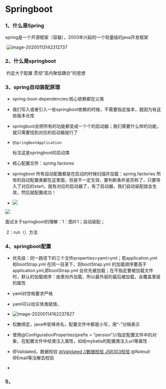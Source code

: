 # Springboot

### 1、什么是Spring

​		spring是一个开源框架（容器），2003年兴起的一个轻量级的java开发框架

​		![image-20200113142312737](C:\Users\sunshine\AppData\Roaming\Typora\typora-user-images\image-20200113142312737.png)

### 2、什么是springboot

​     	约定大于配置     贯彻“高内聚低耦合”的思想



### 3、spring自动装配原理

-   spring-boot-dependencies:核心依赖都在父类

- 我们写入或者引入一些springboot依赖的时候，不需要指定版本，就因为有这些版本仓库

- springboot会把所有的功能都变成一个个的启动器；我们需要什么样的功能，就只需要找到对应的启动器就行了

- ```
  @SpringBootApplication
  ```

  标注这是springboot的启动类
  
- 核心配置文件：spring.factores

- springboot 所有自动配置都是在启动的时候扫描并加载：spring.factories 所有的自动配置类都在这里面，但是不一定生效，要判断条件是否称了，只要导入了对应的start，就有对应的启动器了，有了启动器，我们自动装配就会生效，然后就配置成功！

- ![](https://note.youdao.com/yws/api/personal/file/EF5404E0E7B94AD6AF12A286A7DDECE9?method=download&shareKey=f0a048cec1e25936f391b74db15a2b38)



![](https://note.youdao.com/yws/api/personal/file/C3FFC5D1A9DD41559F074B4853780C22?method=download&shareKey=09b0272ad1a5343edadf2afdd1110cd9)

面试关于springboot的理解：1：图片1；自动装配；

​												   2：run（）方法



### 4、springboot配置

- 优先级：同一路径下的三个文件properties>yaml>yml；若application.yml 和bootStrap.yml 在同一目录下，则bootStrap.yml 的加载顺序要高于application.yml,即bootStrap.yml 会优先被加载；在不指定要被加载文件时，默认的加载顺序：由里向外加载，所以最外层的最后被加载，会覆盖里层的属性
- yaml对空格要求严格
- yaml可以给实体类赋值，
- ![image-20200114162237827](https://note.youdao.com/yws/api/personal/file/3914B406D0D54BC581E6F6B7BD8D418C?method=download&shareKey=0eb556aa2f69235a2bf9340779c957d0)
- 松散绑定，java中驼峰命名，配置文件中都是小写，用“-”分隔表示

- 使用@ConfigurationProperties(prefix = "persion")//指定配置文件中的对象，在配置文件中给类注入属性，如给mybatis的配置类注入url等属性
- @Validated，数据校验  <u>@Validated //数据校验 JSR303校验</u>   @Notnull @Email等注解去校验
- 



### 5、